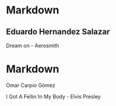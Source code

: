 
# Markdown

## Eduardo Hernandez Salazar 
Dream on - Aerosmith

# Markdown

Omar Carpio Gómez

I Got A Fellin´In My Body - Elvis Presley












